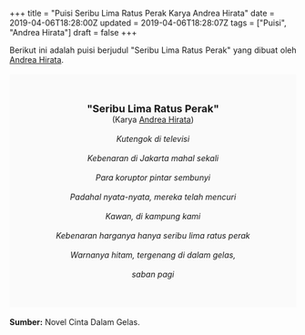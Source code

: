 +++
title = "Puisi Seribu Lima Ratus Perak Karya Andrea Hirata"
date = 2019-04-06T18:28:00Z
updated = 2019-04-06T18:28:07Z
tags = ["Puisi", "Andrea Hirata"]
draft = false
+++

<div dir="ltr" style="text-align: left;" trbidi="on"><div dir="ltr" style="text-align: left;" trbidi="on"><div style="text-align: justify;">Berikut ini adalah puisi berjudul "Seribu Lima Ratus Perak" yang dibuat oleh <a href="https://ensiklopedia.kemdikbud.go.id/sastra/artikel/Andrea_Hirata" target="_blank">Andrea Hirata</a>. </div><br /><div style="background: #FAFAFA; font-size: 14px; height: auto; margin: 0 auto; padding: 50px; text-align: center; width: auto;"><span style="font-size: 18px;"><b>"Seribu Lima Ratus Perak"</b></span><br />(Karya <a href="https://www.sekata.web.id/tags/andrea-hirata" target="_blank">Andrea Hirata</a>) <br /><br /><i>Kutengok di televisi<br /><br />Kebenaran di Jakarta mahal sekali<br /><br />Para koruptor pintar sembunyi<br /><br />Padahal nyata-nyata, mereka telah mencuri<br /><br />Kawan, di kampung kami<br /><br />Kebenaran harganya hanya seribu lima ratus perak<br /><br />Warnanya hitam, tergenang di dalam gelas,<br /><br />saban pagi</i> </div></div><br /><div style="text-align: justify;"><b>Sumber:</b> Novel Cinta Dalam Gelas.</div></div>

